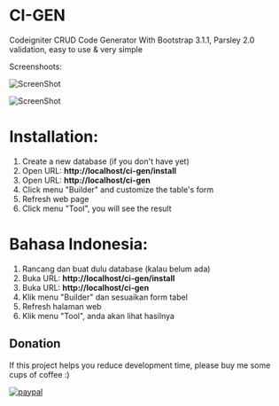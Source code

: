CI-GEN
======

Codeigniter CRUD Code Generator With Bootstrap 3.1.1, Parsley 2.0 validation, easy to use & very simple


Screenshoots:

![ScreenShot](https://raw.github.com/brainlabs/ci-gen/master/ss.png)

![ScreenShot](https://raw.github.com/brainlabs/ci-gen/master/ss2.png)

Installation:
=============

1. Create a new database (if you don't have yet)
2. Open URL: **http://localhost/ci-gen/install**
3. Open URL: **http://localhost/ci-gen**
4. Click menu "Builder" and customize the table's form
5. Refresh web page
6. Click menu "Tool", you will see the result


Bahasa Indonesia:
=================

1. Rancang dan buat dulu database (kalau belum ada)
2. Buka URL: **http://localhost/ci-gen/install**
3. Buka URL: **http://localhost/ci-gen**
4. Klik menu "Builder" dan sesuaikan form tabel
5. Refresh halaman web
6. Klik menu "Tool", anda akan lihat hasilnya


## Donation

If this project helps you reduce development time, please buy me some cups of coffee :)

[![paypal](https://www.paypalobjects.com/en_US/i/btn/btn_donateCC_LG.gif)](https://www.paypal.com/cgi-bin/webscr?cmd=_s-xclick&hosted_button_id=VH5UY7A7VL84Y)


